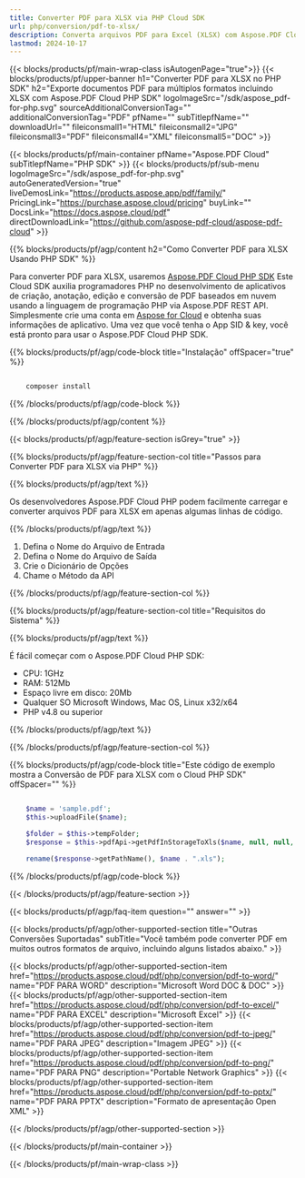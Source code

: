 ```yaml
---
title: Converter PDF para XLSX via PHP Cloud SDK
url: php/conversion/pdf-to-xlsx/
description: Converta arquivos PDF para Excel (XLSX) com Aspose.PDF Cloud SDK para PHP. Extraia rapidamente dados de tabela estruturados.
lastmod: 2024-10-17
---
```


{{< blocks/products/pf/main-wrap-class isAutogenPage="true">}}
{{< blocks/products/pf/upper-banner h1="Converter PDF para XLSX no PHP SDK" h2="Exporte documentos PDF para múltiplos formatos incluindo XLSX com Aspose.PDF Cloud PHP SDK" logoImageSrc="/sdk/aspose_pdf-for-php.svg" sourceAdditionalConversionTag="" additionalConversionTag="PDF" pfName="" subTitlepfName="" downloadUrl="" fileiconsmall1="HTML" fileiconsmall2="JPG" fileiconsmall3="PDF" fileiconsmall4="XML" fileiconsmall5="DOC" >}}

{{< blocks/products/pf/main-container pfName="Aspose.PDF Cloud" subTitlepfName="PHP SDK" >}}
{{< blocks/products/pf/sub-menu logoImageSrc="/sdk/aspose_pdf-for-php.svg"
autoGeneratedVersion="true"
liveDemosLink="https://products.aspose.app/pdf/family/" PricingLink="https://purchase.aspose.cloud/pricing" buyLink="" DocsLink="https://docs.aspose.cloud/pdf"  directDownloadLink="https://github.com/aspose-pdf-cloud/aspose-pdf-cloud" >}}

{{% blocks/products/pf/agp/content h2="Como Converter PDF para XLSX Usando PHP SDK" %}}

Para converter PDF para XLSX, usaremos
[Aspose.PDF Cloud PHP SDK](https://products.aspose.cloud/pdf/php/)
Este Cloud SDK auxilia programadores PHP no desenvolvimento de aplicativos de criação, anotação, edição e conversão de PDF baseados em nuvem usando a linguagem de programação PHP via Aspose.PDF REST API. Simplesmente crie uma conta em [Aspose for Cloud](https://dashboard.aspose.cloud/#/apps) e obtenha suas informações de aplicativo. Uma vez que você tenha o App SID & key, você está pronto para usar o Aspose.PDF Cloud PHP SDK.

{{% blocks/products/pf/agp/code-block title="Instalação" offSpacer="true" %}}

```bash

    composer install

```

{{% /blocks/products/pf/agp/code-block %}}

{{% /blocks/products/pf/agp/content %}}

{{< blocks/products/pf/agp/feature-section isGrey="true" >}}

{{% blocks/products/pf/agp/feature-section-col title="Passos para Converter PDF para XLSX via PHP" %}}

{{% blocks/products/pf/agp/text %}}

Os desenvolvedores Aspose.PDF Cloud PHP podem facilmente carregar e converter arquivos PDF para XLSX em apenas algumas linhas de código.

{{% /blocks/products/pf/agp/text %}}

1. Defina o Nome do Arquivo de Entrada
1. Defina o Nome do Arquivo de Saída
1. Crie o Dicionário de Opções
1. Chame o Método da API

{{% /blocks/products/pf/agp/feature-section-col %}}

{{% blocks/products/pf/agp/feature-section-col title="Requisitos do Sistema" %}}

{{% blocks/products/pf/agp/text %}}

É fácil começar com o Aspose.PDF Cloud PHP SDK:

* CPU: 1GHz
* RAM: 512Mb
* Espaço livre em disco: 20Mb
* Qualquer SO Microsoft Windows, Mac OS, Linux x32/x64
* PHP v4.8 ou superior

{{% /blocks/products/pf/agp/text %}}

{{% /blocks/products/pf/agp/feature-section-col %}}

{{% blocks/products/pf/agp/code-block title="Este código de exemplo mostra a Conversão de PDF para XLSX com o Cloud PHP SDK" offSpacer="" %}}

```php

    $name = 'sample.pdf';
    $this->uploadFile($name);

    $folder = $this->tempFolder;
    $response = $this->pdfApi->getPdfInStorageToXls($name, null, null, null, null, $folder);

    rename($response->getPathName(), $name . ".xls");
```

{{% /blocks/products/pf/agp/code-block %}}

{{< /blocks/products/pf/agp/feature-section >}}

{{< blocks/products/pf/agp/faq-item question="" answer="" >}}

{{< blocks/products/pf/agp/other-supported-section title="Outras Conversões Suportadas" subTitle="Você também pode converter PDF em muitos outros formatos de arquivo, incluindo alguns listados abaixo." >}}

{{< blocks/products/pf/agp/other-supported-section-item href="https://products.aspose.cloud/pdf/php/conversion/pdf-to-word/" name="PDF PARA WORD" description="Microsoft Word DOC & DOC" >}}
{{< blocks/products/pf/agp/other-supported-section-item href="https://products.aspose.cloud/pdf/php/conversion/pdf-to-excel/" name="PDF PARA EXCEL" description="Microsoft Excel" >}}
{{< blocks/products/pf/agp/other-supported-section-item href="https://products.aspose.cloud/pdf/php/conversion/pdf-to-jpeg/" name="PDF PARA JPEG" description="Imagem JPEG" >}}
{{< blocks/products/pf/agp/other-supported-section-item href="https://products.aspose.cloud/pdf/php/conversion/pdf-to-png/" name="PDF PARA PNG" description="Portable Network Graphics" >}}
{{< blocks/products/pf/agp/other-supported-section-item href="https://products.aspose.cloud/pdf/php/conversion/pdf-to-pptx/" name="PDF PARA PPTX" description="Formato de apresentação Open XML" >}}

{{< /blocks/products/pf/agp/other-supported-section >}}

{{< /blocks/products/pf/main-container >}}

{{< /blocks/products/pf/main-wrap-class >}}


